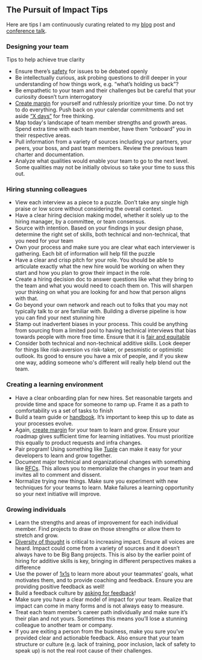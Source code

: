 ## The Pursuit of Impact Tips

Here are tips I am continuously curating related to my [blog](https://www.linkedin.com/pulse/pursuit-impact-bruce-wang/) post and [conference talk](https://www.youtube.com/watch?v=IjZHC5XQ5-c&list=PLviHs0aJhWLZkgjGQAlmcRa1eFl0BTdcr&index=3).

### Designing your team

Tips to help achieve true clarity

* Ensure there’s [safety](https://hbr.org/2017/08/high-performing-teams-need-psychological-safety-heres-how-to-create-it) for issues to be debated openly
* Be intellectually curious, ask probing questions to drill deeper in your understanding of how things work, e.g. “what’s holding us back”? 
* Be empathetic to your team and their challenges but be careful that your curiosity doesn’t turn interrogatory 
* [Create margin](https://www.linkedin.com/pulse/creating-margin-karen-casella) for yourself and ruthlessly prioritize your time.  Do not try to do everything.  Push back on your calendar commitments and set aside [“X days”](https://fortune.com/2020/06/29/winning-now-winning-later-author-david-cote-on-his-secret-to-corporate-creativity/) for free thinking.
* Map today's landscape of team member strengths and growth areas.  Spend extra time with each team member, have them “onboard” you in their respective areas.
* Pull information from a variety of sources including your partners, your peers, your boss, and past team members. Review the previous team charter and documentation.
* Analyze what qualities would enable your team to go to the next level.  Some qualities may not be initially obvious so take your time to suss this out.

### Hiring stunning colleagues

* View each interview as a piece to a puzzle.  Don’t take any single high praise or low score without considering the overall context.
* Have a clear hiring decision making model, whether it solely up to the hiring manager, by a committee, or team consensus.
* Source with intention.  Based on your findings in your design phase, determine the right set of skills, both technical and non-technical, that you need for your team
* Own your process and make sure you are clear what each interviewer is gathering. Each bit of information will help fill the puzzle
* Have a clear and crisp pitch for your role.  You should be able to articulate exactly what the new hire would be working on when they start and how you plan to grow their impact in the role.
* Create a hiring decision doc to answer questions like what they bring to the team and what you would need to coach them on.  This will sharpen your thinking on what you are looking for and how that person aligns with that.
* Go beyond your own network  and reach out to folks that you may not typically talk to or are familiar with.  Building a diverse pipeline is how you can find your next stunning hire
* Stamp out inadvertent biases in your process.  This could be anything from sourcing from a limited pool to having technical interviews that bias towards people with more free time.  Ensure that it is [fair and equitable](https://hbr.org/2017/06/7-practical-ways-to-reduce-bias-in-your-hiring-process)
* Consider both technical and non-technical additive skills.  Look deeper for things like risk-aversion vs risk-taker, or pessmistic or optimistic outlook.  Its good to ensure you have a mix of people, and if you skew one way, adding someone who's different will really help blend out the team.

### Creating a learning environment

* Have a clear onboarding plan for new hires.  Set reasonable targets and provide time and space for someone to ramp up.  Frame it as a path to comfortability vs a set  of tasks to finish
* Build a team guide or [handbook](https://about.gitlab.com/handbook/).  It’s important to keep this up to date as your processes evolve.  
* Again, [create margin](https://www.linkedin.com/pulse/creating-margin-karen-casella/) for your team to learn and grow.  Ensure your roadmap gives sufficient time for learning initiatives. You must prioritize this equally to product requests and infra changes.
* Pair program!  Using something like [Tuple](https://tuple.app/) can make it easy for your developers to learn and grow together.
* Document major technical and organizational changes with something like [RFCs](https://en.wikipedia.org/wiki/Request_for_Comments).  This allows you to memorialize the changes in your team and invites all to comment and dissent.
* Normalize trying new things.  Make sure you experiment with new techniques for your teams to learn. Make failures a learning opportunity so your next initiative will improve.

### Growing individuals

* Learn the strengths and areas of improvement for each individual member.  Find projects to draw on those strengths or allow them to stretch and grow.
* [Diversity of thought](https://www.mckinsey.com/business-functions/organization/our-insights/why-diversity-matters) is critical to increasing impact.  Ensure all voices are heard. Impact could come from a variety of sources and it doesn’t always have to be Big Bang projects.  This is also by the earlier point of hiring for additive skills is key, bringing in different perspectives makes a difference
* Use the power of [1x1s](https://github.com/batmany13/about-me/blob/master/1x1s.md) to learn more about your teammates’ goals, what motivates them, and to provide coaching and feedback.  Ensure you are providing positive feedback as well!
* Build a feedback culture by [asking for feedback](https://www.strategy-business.com/article/Using-Neuroscience-to-Make-Feedback-Work-and-Feel-Better)!
* Make sure you have a clear model of impact for your team.  Realize that impact can come in many forms and is not always easy to measure.
* Treat each team member’s career path individually and make sure it’s their plan and not yours.  Sometimes this means you’ll lose a stunning colleague to another team or company.
* If you are exiting a person from the business, make you sure you’ve provided clear and actionable feedback.  Also ensure that your team structure or culture (e.g. lack of training, poor inclusion, lack of safety to speak up)  is not the real root cause of their challenges.
